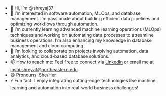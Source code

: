 - 👋 Hi, I’m @shreyaj37
- 👀 I’m interested in software automation, MLOps, and database management. I’m passionate about building efficient data pipelines and optimizing workflows through automation.
- 🌱 I’m currently learning advanced machine learning operations (MLOps) techniques and working on automating data processes to streamline business operations. I’m also enhancing my knowledge in database management and cloud computing.
- 💞️ I’m looking to collaborate on projects involving automation, data analytics, and cloud-based database solutions.
- 📫 How to reach me: Feel free to connect via [LinkedIn](https://www.linkedin.com/in/shreyajoshi07) or email me at joshi.shreya1@northeastern.edu.
- 😄 Pronouns: She/Her
- ⚡ Fun fact: I enjoy integrating cutting-edge technologies like machine learning and automation into real-world business challenges!


<!---
shreyaj37/shreyaj37 is a ✨ special ✨ repository because its `README.md` (this file) appears on your GitHub profile.
You can click the Preview link to take a look at your changes.
--->
